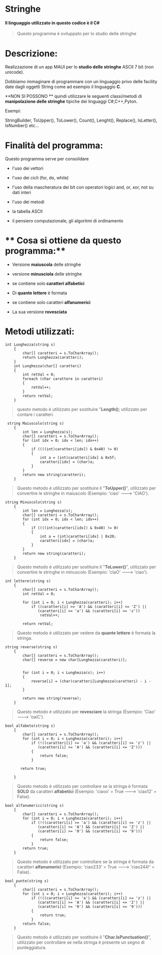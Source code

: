 # Stringhe
#### Il linguaggio utilizzato in questo codice è il C#
>  Questo programma è sviluppato per lo studio delle stringhe
  
  #  **Descrizione:**
  Realizzazione di un app MAUI  per  lo **studio delle stringhe**  ASCII 7 bit (non unicode).
  
  Dobbiamo immaginare di programmare con un linguaggio privo delle facility date dagli oggetti String come ad esempio il linguaggio **C**.
  
  **NON  SI POSSONO ** quindi utilizzare le seguenti classi/metodi di **manipolazione delle stringhe** tipiche dei linguaggi C#,C++,Pyton.
  
  Esempi:
  
 StringBuilder, ToUpper(), ToLower(), Count(), Lenght(), Replace(), IsLetter(), IsNumber() etc...
 
 #  **Finalità del programma:**
 
 Questo programma serve per consolidare
 
 *    l'uso dei vettori
 
 *  l'uso dei cicli (for, do, while)
 
 *   l'uso della mascheratura dei bit con operatori logici and, or, xor, not su dati interi
 
 *  l'uso dei metodi
 
 *  la tabella ASCII
 
 *   il pensiero computazionale, gli algoritmi di ordinamento
 
# **  Cosa si ottiene da questo programma:**

* Versione **maiuscola** delle stringhe

*  versione   **minusciola** delle stringhe

*  se contiene solo **caratteri alfabetici**

*   Di    **quante lettere** è formata

*  se contiene solo caratteri  **alfanumerici**

*   La sua versione **rovesciata**

# **Metodi utilizzati:**

``` 
int Lunghezza(string s)
    {
        char[] caratteri = s.ToCharArray();
        return Lunghezza(caratteri);
    }
    int Lunghezza(char[] caratteri)
    {
        int retVal = 0;
        foreach (char carattere in caratteri)
        {
            retVal++;
        }
        return retVal;
    }
``` 

> questo metodo è utilizzato per sostituire "**Length()**; utilizzato per contare i caratteri.

``` 
 string Maiuscolo(string s)
    {
        int len = Lunghezza(s);
        char[] caratteri = s.ToCharArray();
        for (int idx = 0; idx < len; idx++)
        {
            if ((((int)caratteri[idx]) & 0x40) != 0)
            {
                int a = (int)caratteri[idx] & 0x5f;
                caratteri[idx] = (char)a;
            }
        }
        return new string(caratteri);
    }
``` 

> Questo metodo è utilizzato per sostituire  il "**ToUpper()**", utilizzato per convertire le stringhe in maiuscolo (Esempio: 'ciao' ---> 'CIAO').

``` 
string Minuscolo(string s)
    {
        int len = Lunghezza(s);
        char[] caratteri = s.ToCharArray();
        for (int idx = 0; idx < len; idx++)
        {
            if ((((int)caratteri[idx]) & 0x40) != 0)
            {
                int a = (int)caratteri[idx] | 0x20;
                caratteri[idx] = (char)a;
            }
        }
        return new string(caratteri);
    }
``` 

> Questo metodo è utilizzato per sostituire il "**ToLower()**", utilizzato per convertire le stringhe in minuscolo (Esempio: 'cIaO' ---> 'ciao').

``` 
int lettere(string s)
    {
        char[] caratteri = s.ToCharArray();
        int retVal = 0;

        for (int i = 0; i < Lunghezza(caratteri); i++)
            if ((caratteri[i] >= 'A') && (caratteri[i] <= 'Z') ||
               (caratteri[i] >= 'a') && (caratteri[i] <= 'z'))
                retVal++;

        return retVal;
``` 
> Questo metodo è utilizzato per vedere da **quante lettere** è formata la stringa.

```
string reverse(string s)
    {
        char[] caratteri = s.ToCharArray();
        char[] reverse = new char[Lunghezza(caratteri)];


        for (int i = 0; i < Lunghezza(s); i++)
        {
            reverse[i] = (char)caratteri[Lunghezza(caratteri) - i - 1];
        }

        return new string(reverse);
    }
``` 
> Questo metodo è utilizzato per **rovesciare** la stringa (Esempio: 'Ciao' ---> 'oaiC').

``` 
bool alfabeto(string s)
    {
        char[] caratteri = s.ToCharArray();
        for (int i = 0; i < Lunghezza(caratteri); i++)
            if (!((caratteri[i] >= 'a') && (caratteri[i] <= 'z') ||
               (caratteri[i] >= 'A') && (caratteri[i] <= 'Z')))
            {
                return false;
            }

       return true;
      
    }
``` 
> Questo metodo è utilizzato per controllare se la stringa è formata **SOLO** da caratteri **alfabetici** (Esempio: 'ciaoo' = True ---> 'ciao12' = False).

``` 
bool alfanumerici(string s)
    {
        char[] caratteri = s.ToCharArray();
        for (int i = 0; i < Lunghezza(caratteri); i++)
            if (!((caratteri[i] >= 'a') && (caratteri[i] <= 'z') ||
               (caratteri[i] >= 'A') && (caratteri[i] <= 'Z') ||
               (caratteri[i] >= '0') && (caratteri[i] <= '9')))
            {
                return false;
            }
        return true;
    }
``` 
> Questo metodo è utilizzato per controllare se la stringa è formata da caratteri **alfanumerici** (Esempio: 'ciao233' = True ---> 'ciao244!' = False).

``` 
bool punte(string s)
    {
        char[] caratteri = s.ToCharArray();
        for (int i = 0; i < Lunghezza(caratteri); i++)
            if (!((caratteri[i] >= 'a') && (caratteri[i] <= 'z') ||
               (caratteri[i] >= 'A') && (caratteri[i] <= 'Z') ||
               (caratteri[i] >= '0') && (caratteri[i] <= '9')))
            {
                return true;
            }
        return false;
    }
``` 
> Questo metodo è utilizzato per sostituire il "**Char.IsPunctuation()**", utilizzato per controllare se nella stringa è presente un segno di punteggiatura.

    


 

  
 
 
  
  




